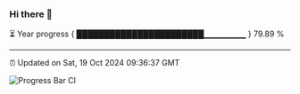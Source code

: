 ### Hi there 👋

⏳ Year progress { ███████████████████████▁▁▁▁▁▁▁ } 79.89 %

---

⏰ Updated on Sat, 19 Oct 2024 09:36:37 GMT

![Progress Bar CI](https://github.com/IshwaranRudhara/GIT-ACTION/workflows/Progress%20Bar%20CI/badge.svg)
